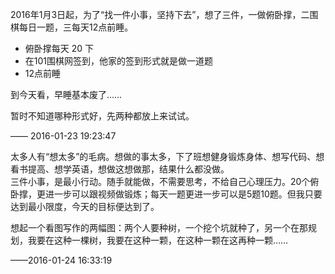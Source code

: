 2016年1月3日起，为了“找一件小事，坚持下去”，想了三件，一做俯卧撑，二围棋每日一题，三每天12点前睡。

- 俯卧撑每天 20 下
- 在101围棋网签到，他家的签到形式就是做一道题
- 12点前睡

到今天看，早睡基本废了……  

暂时不知道哪种形式好，先两种都放上来试试。

—— 2016-01-23 19:23:47

太多人有“想太多”的毛病。想做的事太多，下了班想健身锻炼身体、想写代码、想看书提高、想学英语，想做这想做那，结果什么都没做。  
三件小事，是最小行动。随手就能做，不需要思考，不给自己心理压力。20个俯卧撑，更进一步可以跟视频做锻炼；每天一题更进一步可以是5题10题。但我只要达到最小限度，今天的目标便达到了。

想起一个看图写作的两幅图：两个人要种树，一个挖个坑就种了，另一个在那规划，我要在这种一棵树，我要在这种一颗，在这种一颗在这再种一颗……

——2016-01-24 16:33:19